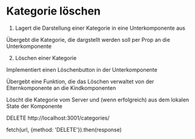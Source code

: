 # Kategorie löschen

1. Lagert die Darstellung einer Kategorie in eine Unterkomponente aus

Übergebt die Kategorie, die dargstellt werden soll per Prop an die Unterkomponente

2. Löschen einer Kategorie

Implementiert einen Löschenbutton in der Unterkomponente

Übergebt eine Funktion, die das Löschen verwaltet von der Elternkomponente an die Kindkomponenten

Löscht die Kategorie vom Server und (wenn erfolgreich) aus dem lokalen State der Komponente

DELETE http://localhost:3001/categories/<id>

fetch(url, {method: 'DELETE'}).then(response)
